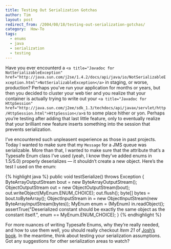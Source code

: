 ```yaml
---
title: Testing Out Serialization Gotchas
author: Tim
layout: post
redirect_from: /2004/08/18/testing-out-serialization-gotchas/
category:  How-To
tags:
  - enums
  - java
  - serialization
  - testing
---
```

Have you ever encounterd a `<a title="Javadoc for NotSerializableException" href="http://java.sun.com/j2se/1.4.2/docs/api/java/io/NotSerializableException.html">NotSerializableException</a>` in staging, or worse, production? Perhaps you&#8217;ve run your application for months or years, but then you decided to cluster your web tier and you realize that your container is actually trying to write out your `<a title="Javadoc for HttpSession" href="http://java.sun.com/j2ee/sdk_1.3/techdocs/api/javax/servlet/http/HttpSession.html">HttpSession</a>`s to some place hither or yon. Perhaps you&#8217;re testing after adding that last little feature, only to eventually realize that your brilliant new feature inserts something into the session that prevents serialization.

I&#8217;ve encountered such unpleasent experience as those in past projects. Today I wanted to make sure that my `Message` for a JMS queue was serializable. More than that, I wanted to make sure that the attribute that&#8217;s a Typesafe Enum class I&#8217;ve used (yeah, I know they&#8217;ve added enums in 1.5/5.0) properly deserializes — it shouldn&#8217;t create a new object. Here&#8217;s the test I used on the enum:

{% highlight java %}
public void testSerialize() throws Exception {
    ByteArrayOutputStream bout = new ByteArrayOutputStream();
    ObjectOutputStream out = new ObjectOutputStream(bout);
    out.writeObject(MyEnum.ENUM_CHOICE);
    out.flush();
    byte[] bytes = bout.toByteArray();
    ObjectInputStream in = new ObjectInputStream(new ByteArrayInputStream(bytes));
    MyEnum enum = (MyEnum) in.readObject();
    assertTrue("Deserialized constant should be exactly the same object as the constant itself.", enum == MyEnum.ENUM_CHOICE);
}
{% endhighlight %}

For more nuances of writing Typesafe Enums, why they&#8217;re really needed, and how to use them well, you should really checkout *Item 21* of [Josh&#8217;s book][1]. In the meantime, think about testing your serialization assumptions. Got any suggestions for other serialization areas to watch?

 [1]: http://amazon.com/o/ASIN/0201310058/ref=ase_timshadelcom-20/ "Effective Java: Programming Language Guide"
